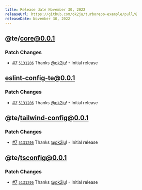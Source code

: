 ```yaml
---
title: Release date November 30, 2022
releaseUrl: https://github.com/ok2ju/turborepo-example/pull/8
releaseDate: November 30, 2022
---
```




## @te/core@0.0.1

### Patch Changes

-   [#7](https://github.com/ok2ju/turborepo-example/pull/7) [`5131206`](https://github.com/ok2ju/turborepo-example/commit/5131206a6fb321bccae7df0a0573d01386c939a3) Thanks [@ok2ju](https://github.com/ok2ju)! - Initial release

## eslint-config-te@0.0.1

### Patch Changes

-   [#7](https://github.com/ok2ju/turborepo-example/pull/7) [`5131206`](https://github.com/ok2ju/turborepo-example/commit/5131206a6fb321bccae7df0a0573d01386c939a3) Thanks [@ok2ju](https://github.com/ok2ju)! - Initial release

## @te/tailwind-config@0.0.1

### Patch Changes

-   [#7](https://github.com/ok2ju/turborepo-example/pull/7) [`5131206`](https://github.com/ok2ju/turborepo-example/commit/5131206a6fb321bccae7df0a0573d01386c939a3) Thanks [@ok2ju](https://github.com/ok2ju)! - Initial release

## @te/tsconfig@0.0.1

### Patch Changes

-   [#7](https://github.com/ok2ju/turborepo-example/pull/7) [`5131206`](https://github.com/ok2ju/turborepo-example/commit/5131206a6fb321bccae7df0a0573d01386c939a3) Thanks [@ok2ju](https://github.com/ok2ju)! - Initial release
